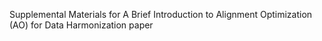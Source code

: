 Supplemental Materials for A Brief Introduction to Alignment Optimization (AO) for Data Harmonization paper
